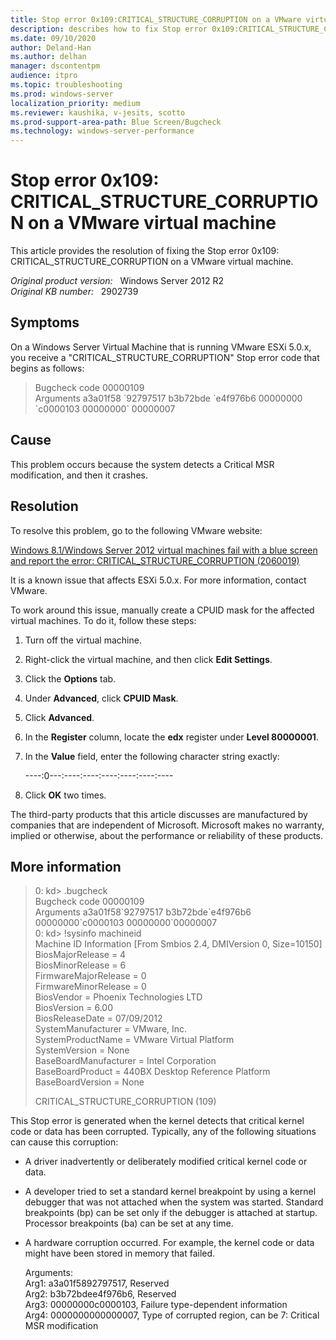 ```yaml
---
title: Stop error 0x109:CRITICAL_STRUCTURE_CORRUPTION on a VMware virtual machine
description: describes how to fix Stop error 0x109:CRITICAL_STRUCTURE_CORRUPTION on a VMware virtual machine
ms.date: 09/10/2020
author: Deland-Han
ms.author: delhan 
manager: dscontentpm
audience: itpro
ms.topic: troubleshooting
ms.prod: windows-server
localization_priority: medium
ms.reviewer: kaushika, v-jesits, scotto
ms.prod-support-area-path: Blue Screen/Bugcheck
ms.technology: windows-server-performance
---
```

# Stop error 0x109: CRITICAL_STRUCTURE_CORRUPTION on a VMware virtual machine

This article provides the resolution of fixing the Stop error 0x109: CRITICAL_STRUCTURE_CORRUPTION on a VMware virtual machine.

_Original product version:_ &nbsp; Windows Server 2012 R2  
_Original KB number:_ &nbsp; 2902739

## Symptoms

On a Windows Server Virtual Machine that is running VMware ESXi 5.0.x, you receive a "CRITICAL_STRUCTURE_CORRUPTION" Stop error code that begins as follows:

> Bugcheck code 00000109  
Arguments a3a01f58 \`92797517 b3b72bde \`e4f976b6 00000000 \`c0000103 00000000\` 00000007

## Cause

This problem occurs because the system detects a Critical MSR modification, and then it crashes.

## Resolution

To resolve this problem, go to the following VMware website:

[Windows 8.1/Windows Server 2012 virtual machines fail with a blue screen and report the error: CRITICAL_STRUCTURE_CORRUPTION (2060019)](https://kb.vmware.com/s/article/2060019)

It is a known issue that affects ESXi 5.0.x. For more information, contact VMware.

To work around this issue, manually create a CPUID mask for the affected virtual machines. To do it, follow these steps:

1. Turn off the virtual machine.
2. Right-click the virtual machine, and then click **Edit Settings**.
3. Click the **Options** tab.
4. Under **Advanced**, click **CPUID Mask**.
5. Click **Advanced**.
6. In the **Register** column, locate the **edx** register under **Level 80000001**.
7. In the **Value** field, enter the following character string exactly:

   \----:0---:----:----:----:----:----:----

8. Click **OK** two times.

The third-party products that this article discusses are manufactured by companies that are independent of Microsoft. Microsoft makes no warranty, implied or otherwise, about the performance or reliability of these products.

## More information

> 0: kd> .bugcheck  
Bugcheck code 00000109  
Arguments a3a01f58\`92797517 b3b72bde\`e4f976b6 00000000\`c0000103 00000000\`00000007  
0: kd> !sysinfo machineid  
Machine ID Information [From Smbios 2.4, DMIVersion 0, Size=10150]  
BiosMajorRelease = 4  
BiosMinorRelease = 6  
FirmwareMajorRelease = 0  
FirmwareMinorRelease = 0  
BiosVendor = Phoenix Technologies LTD  
BiosVersion = 6.00  
BiosReleaseDate = 07/09/2012  
SystemManufacturer = VMware, Inc.  
SystemProductName = VMware Virtual Platform  
SystemVersion = None  
BaseBoardManufacturer = Intel Corporation  
BaseBoardProduct = 440BX Desktop Reference Platform  
BaseBoardVersion = None  
>
> CRITICAL_STRUCTURE_CORRUPTION (109)

This Stop error is generated when the kernel detects that critical kernel code or data has been corrupted. Typically, any of the following situations can cause this corruption:

- A driver inadvertently or deliberately modified critical kernel code or data.
- A developer tried to set a standard kernel breakpoint by using a kernel debugger that was not attached when the system was started. Standard breakpoints (bp) can be set only if the debugger is attached at startup. Processor breakpoints (ba) can be set at any time.
- A hardware corruption occurred. For example, the kernel code or data might have been stored in memory that failed.

    Arguments:  
    Arg1: a3a01f5892797517, Reserved  
    Arg2: b3b72bdee4f976b6, Reserved  
    Arg3: 00000000c0000103, Failure type-dependent information  
    Arg4: 0000000000000007, Type of corrupted region, can be 7: Critical MSR modification
